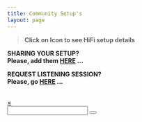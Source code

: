 ```yaml
---
title: Community Setup's
layout: page
---
```


> **Click on Icon to see HiFi setup details**

**SHARING YOUR SETUP?** \
**Please, add them  [HERE](hifisetups) ...**

**REQUEST LISTENING SESSION?** \
**Please, go  [HERE](request) ...**


 <br/>

<div id="map"></div>
 <div id="filter-container">
        <form class="form-search" class="noSelect" onSubmit="addCsvMarkers(); return false;">
            <a href="#" id="clear" class="leaflet-popup-close-button">&#215;</a>
            <div class="input-append">
                <input type="text" id="filter-string" class="input-medium search-query search-box" autocomplete="off">
                <button type="submit" class="btn search-box"><i class="icon-search"></i></button>
                <!-- <span class="add-on">
                </span> -->
            </div>
        </form>
        <div id="search-results" class="leaflet-control-attribution leaflet-control pull-right"></div>
</div>

<script src="/assets/js/leaflet.markercluster.js"></script>
<script src="/assets/js/leaflet.geocsv.js"></script>
<script src="/assets/js/leaflet.label.js"></script>

<script src="/assets/js/configmap.js"></script>
<script src="/assets/js/hifimap.js"></script>